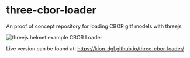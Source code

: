 # three-cbor-loader

An proof of concept repository for loading CBOR gltf models with threejs

![threejs helmet example CBOR Loader](https://github.com/kion-dgl/three-cbor-loader/assets/25621780/d1e362c0-79c8-4a2d-b2c2-400eb48181f9)

Live version can be found at: https://kion-dgl.github.io/three-cbor-loader/
